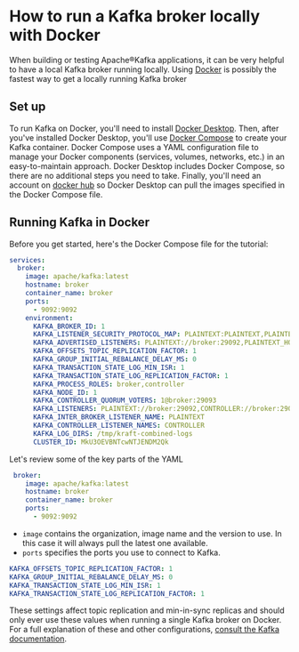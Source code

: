 <!-- title: How to run Kafka locally on Docker -->
<!-- description: In this tutorial, learn how to run Kafka broker locally on your laptop, with step-by-step instructions and supporting code. -->

# How to run a Kafka broker locally with Docker

When building or testing Apache®Kafka applications, it can be very helpful to have a local Kafka broker running locally.  Using [Docker](https://www.docker.com/) is possibly the fastest way to get a locally running Kafka broker

## Set up

To run Kafka on Docker, you'll need to install [Docker Desktop](https://www.docker.com/products/docker-desktop/). Then, after you've installed Docker Desktop, you'll use [Docker Compose](https://docs.docker.com/compose/) to create your Kafka container.  Docker Compose uses a YAML configuration file to manage your Docker components (services, volumes, networks, etc.) in an easy-to-maintain approach.  Docker Desktop includes Docker Compose, so there are no additional steps you need to take.
Finally, you'll need an account on [docker hub](https://hub.docker.com/explore) so Docker Desktop can pull the images specified in the Docker Compose file.
  
## Running Kafka in Docker

Before you get started, here's the Docker Compose file for the tutorial:

```yaml
services:
  broker:
    image: apache/kafka:latest
    hostname: broker
    container_name: broker
    ports:
      - 9092:9092
    environment:
      KAFKA_BROKER_ID: 1
      KAFKA_LISTENER_SECURITY_PROTOCOL_MAP: PLAINTEXT:PLAINTEXT,PLAINTEXT_HOST:PLAINTEXT,CONTROLLER:PLAINTEXT
      KAFKA_ADVERTISED_LISTENERS: PLAINTEXT://broker:29092,PLAINTEXT_HOST://localhost:9092
      KAFKA_OFFSETS_TOPIC_REPLICATION_FACTOR: 1
      KAFKA_GROUP_INITIAL_REBALANCE_DELAY_MS: 0
      KAFKA_TRANSACTION_STATE_LOG_MIN_ISR: 1
      KAFKA_TRANSACTION_STATE_LOG_REPLICATION_FACTOR: 1
      KAFKA_PROCESS_ROLES: broker,controller
      KAFKA_NODE_ID: 1
      KAFKA_CONTROLLER_QUORUM_VOTERS: 1@broker:29093
      KAFKA_LISTENERS: PLAINTEXT://broker:29092,CONTROLLER://broker:29093,PLAINTEXT_HOST://0.0.0.0:9092
      KAFKA_INTER_BROKER_LISTENER_NAME: PLAINTEXT
      KAFKA_CONTROLLER_LISTENER_NAMES: CONTROLLER
      KAFKA_LOG_DIRS: /tmp/kraft-combined-logs
      CLUSTER_ID: MkU3OEVBNTcwNTJENDM2Qk
```
Let's review some of the key parts of the YAML 

```yaml
 broker:
    image: apache/kafka:latest
    hostname: broker
    container_name: broker
    ports:
      - 9092:9092
```
 - `image`  contains the organization, image name and the version to use.  In this case it will always pull the latest one available.
 - `ports` specifies the ports you use to connect to Kafka.

```yaml
KAFKA_OFFSETS_TOPIC_REPLICATION_FACTOR: 1
KAFKA_GROUP_INITIAL_REBALANCE_DELAY_MS: 0
KAFKA_TRANSACTION_STATE_LOG_MIN_ISR: 1
KAFKA_TRANSACTION_STATE_LOG_REPLICATION_FACTOR: 1
```
These settings affect topic replication and min-in-sync replicas and should only ever use these values when running a single Kafka broker on Docker. For a full explanation of these and other configurations,
[consult the Kafka documentation](https://docs.confluent.io/platform/current/installation/configuration/broker-configs.html#cp-config-brokers).
